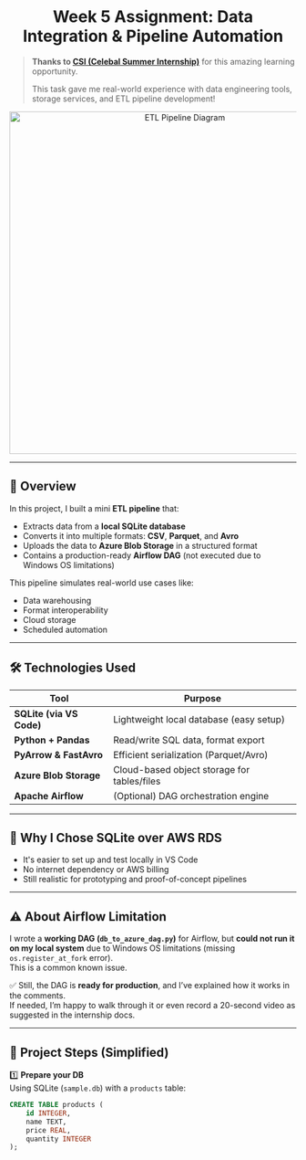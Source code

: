<h1 align="center">Week 5 Assignment: Data Integration & Pipeline Automation</h1>

> **Thanks to [CSI (Celebal Summer Internship)](https://www.celebaltech.com/)** for this amazing learning opportunity.  
>
> This task gave me real-world experience with data engineering tools, storage services, and ETL pipeline development!

<p align="center">
  <img src="./images/flowchart.png" alt="ETL Pipeline Diagram" width="600"/>
</p>

---

## 🚀 Overview

In this project, I built a mini **ETL pipeline** that:
- Extracts data from a **local SQLite database**
- Converts it into multiple formats: **CSV**, **Parquet**, and **Avro**
- Uploads the data to **Azure Blob Storage** in a structured format
- Contains a production-ready **Airflow DAG** (not executed due to Windows OS limitations)

This pipeline simulates real-world use cases like:
- Data warehousing
- Format interoperability
- Cloud storage
- Scheduled automation

---

## 🛠️ Technologies Used

| Tool             | Purpose                                     |
|------------------|---------------------------------------------|
| **SQLite (via VS Code)** | Lightweight local database (easy setup)     |
| **Python + Pandas**   | Read/write SQL data, format export           |
| **PyArrow & FastAvro** | Efficient serialization (Parquet/Avro)       |
| **Azure Blob Storage** | Cloud-based object storage for tables/files |
| **Apache Airflow**     | (Optional) DAG orchestration engine         |

---

## 📌 Why I Chose SQLite over AWS RDS

- It's easier to set up and test locally in VS Code
- No internet dependency or AWS billing
- Still realistic for prototyping and proof-of-concept pipelines

---

## ⚠️ About Airflow Limitation

I wrote a **working DAG (`db_to_azure_dag.py`)** for Airflow, but **could not run it on my local system** due to Windows OS limitations (missing `os.register_at_fork` error).  
This is a common known issue.

✅ Still, the DAG is **ready for production**, and I’ve explained how it works in the comments.  
If needed, I’m happy to walk through it or even record a 20-second video as suggested in the internship docs.

---

## 🧪 Project Steps (Simplified)

1️⃣ **Prepare your DB**  
Using SQLite (`sample.db`) with a `products` table:
```sql
CREATE TABLE products (
    id INTEGER,
    name TEXT,
    price REAL,
    quantity INTEGER
);
